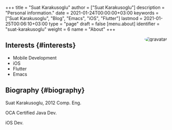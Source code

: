 +++
title = "Suat Karakusoglu"
author = ["Suat Karakusoglu"]
description = "Personal information."
date = 2021-01-24T00:00:00+03:00
keywords = ["Suat Karakusoglu", "Blog", "Emacs", "iOS", "Flutter"]
lastmod = 2021-01-25T00:06:10+03:00
type = "page"
draft = false
[menu.about]
  identifier = "suat-karakusoglu"
  weight = 6
  name = "About"
+++

<img style="border-radius: 50%; float: right;"
     src="https://media-exp1.licdn.com/dms/image/C4D03AQEudt0lKSOkLQ/profile-displayphoto-shrink_200_200/0/1517481949470?e=1616630400&v=beta&t=E_MfaPe5QBtfeOtQgvg09rDk8rork6hvYue-h-MQlS0"
     alt="gravatar"
     title="Suat Karakusoglu"/>


## Interests {#interests}

-   Mobile Development
-   iOS
-   Flutter
-   Emacs


## Biography {#biography}

Suat Karakusoglu, 2012 Comp. Eng.

OCA Certified Java Dev.

iOS Dev.
